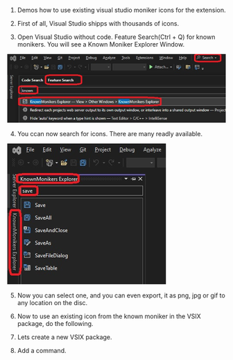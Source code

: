 

1. Demos how to use existing visual studio moniker icons for the extension.

2. First of all, Visual Studio shipps with thousands of icons.

3. Open Visual Studio without code. Feature Search(Ctrl + Q) for known monikers. You will see a Known Moniker Explorer Window.

![Known Moniker Explorer](./images/50FeatureSearchKnown50.jpg)

4. You ccan now search for icons. There are many readly available.

![Seach for existing icons in Known Moniker Explorer](./images/51KnownMonikerExplorer50.jpg)

5. Now you can select one, and you can even export, it as png, jpg or gif to any location on the disc.

6. Now to use an existing icon from the known moniker in the VSIX package, do the following. 

7. Lets create a new VSIX package.

8. Add a command.  